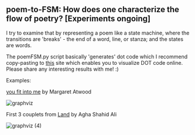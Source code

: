  ## poem-to-FSM: How does one characterize the flow of poetry? [Experiments ongoing]

I try to examine that by representing a poem like a state machine, where the transitions are 'breaks' - the end of a word, line, or stanza; and the states are words. 

The poemFSM.py script basically 'generates' dot code which I recommend copy-pasting to [this](https://dreampuf.github.io/GraphvizOnline/#digraph%20G%20%7B%0A%0A%7D) site which enables you to visualize DOT code online. Please share any interesting results with me! :)

Examples:

[you fit into me](https://www.poetryfoundation.org/poems/151653/you-fit-into-me) by Margaret Atwood

![graphviz](https://user-images.githubusercontent.com/47458458/123553482-faf08680-d798-11eb-81e1-4fdf0a37c653.png)

First 3 couplets from [Land](https://www.poetryfoundation.org/poetrymagazine/poems/41227/land) by Agha Shahid Ali

![graphviz (4)](https://user-images.githubusercontent.com/47458458/123553961-80753600-d79b-11eb-9f1d-2b2639b7473e.png)

